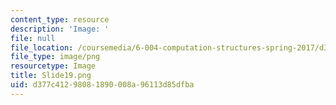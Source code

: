 ```yaml
---
content_type: resource
description: 'Image: '
file: null
file_location: /coursemedia/6-004-computation-structures-spring-2017/d377c41298081890008a96113d85dfba_Slide19.png
file_type: image/png
resourcetype: Image
title: Slide19.png
uid: d377c412-9808-1890-008a-96113d85dfba
---
```

